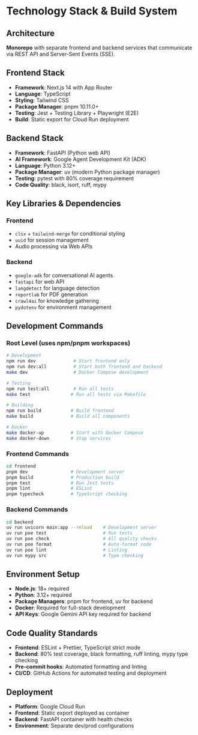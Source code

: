 # Technology Stack & Build System

## Architecture
**Monorepo** with separate frontend and backend services that communicate via REST API and Server-Sent Events (SSE).

## Frontend Stack
- **Framework**: Next.js 14 with App Router
- **Language**: TypeScript
- **Styling**: Tailwind CSS
- **Package Manager**: pnpm 10.11.0+
- **Testing**: Jest + Testing Library + Playwright (E2E)
- **Build**: Static export for Cloud Run deployment

## Backend Stack
- **Framework**: FastAPI (Python web API)
- **AI Framework**: Google Agent Development Kit (ADK)
- **Language**: Python 3.12+
- **Package Manager**: uv (modern Python package manager)
- **Testing**: pytest with 80% coverage requirement
- **Code Quality**: black, isort, ruff, mypy

## Key Libraries & Dependencies

### Frontend
- `clsx` + `tailwind-merge` for conditional styling
- `uuid` for session management
- Audio processing via Web APIs

### Backend
- `google-adk` for conversational AI agents
- `fastapi` for web API
- `langdetect` for language detection
- `reportlab` for PDF generation
- `crawl4ai` for knowledge gathering
- `pydotenv` for environment management

## Development Commands

### Root Level (uses npm/pnpm workspaces)
```bash
# Development
npm run dev              # Start frontend only
npm run dev:all          # Start both frontend and backend
make dev                 # Docker Compose development

# Testing
npm run test:all         # Run all tests
make test               # Run all tests via Makefile

# Building
npm run build           # Build frontend
make build              # Build all components

# Docker
make docker-up          # Start with Docker Compose
make docker-down        # Stop services
```

### Frontend Commands
```bash
cd frontend
pnpm dev                # Development server
pnpm build              # Production build
pnpm test               # Run Jest tests
pnpm lint               # ESLint
pnpm typecheck          # TypeScript checking
```

### Backend Commands
```bash
cd backend
uv run uvicorn main:app --reload    # Development server
uv run poe test                     # Run tests
uv run poe check                    # All quality checks
uv run poe format                   # Auto-format code
uv run poe lint                     # Linting
uv run mypy src                     # Type checking
```

## Environment Setup
- **Node.js**: 18+ required
- **Python**: 3.12+ required
- **Package Managers**: pnpm for frontend, uv for backend
- **Docker**: Required for full-stack development
- **API Keys**: Google Gemini API key required for backend

## Code Quality Standards
- **Frontend**: ESLint + Prettier, TypeScript strict mode
- **Backend**: 80% test coverage, black formatting, ruff linting, mypy type checking
- **Pre-commit hooks**: Automated formatting and linting
- **CI/CD**: GitHub Actions for automated testing and deployment

## Deployment
- **Platform**: Google Cloud Run
- **Frontend**: Static export deployed as container
- **Backend**: FastAPI container with health checks
- **Environment**: Separate dev/prod configurations
